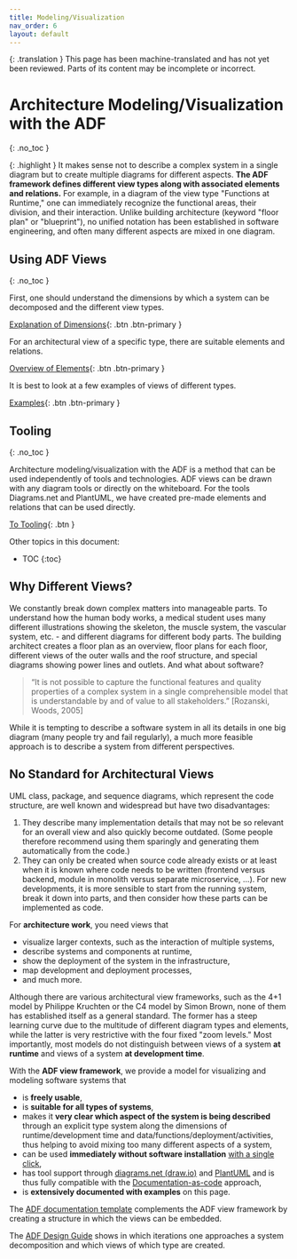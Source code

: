 ```yaml
---
title: Modeling/Visualization
nav_order: 6
layout: default
---
```


{: .translation }
This page has been machine-translated and has not yet been reviewed. Parts of its content may be incomplete or incorrect.

<!-- markdownlint-disable-next-line blanks-around-headings -->
# Architecture Modeling/Visualization with the ADF
{: .no_toc }

{: .highlight }
It makes sense not to describe a complex system in a single diagram but to create multiple diagrams for different aspects. 
**The ADF framework defines different view types along with associated elements and relations.** For example, in a diagram of the view type "Functions at Runtime," one can immediately recognize the functional areas, their division, and their interaction. Unlike building architecture (keyword "floor plan" or "blueprint"), no unified notation has been established in software engineering, and often many different aspects are mixed in one diagram.

<!-- markdownlint-disable-next-line blanks-around-headings -->
## Using ADF Views
{: .no_toc }

First, one should understand the dimensions by which a system can be decomposed and the different view types.

[Explanation of Dimensions](dimensions/){: .btn .btn-primary }

For an architectural view of a specific type, there are suitable elements and relations.

[Overview of Elements](elements/){: .btn .btn-primary }

It is best to look at a few examples of views of different types.

[Examples](examples/){: .btn .btn-primary }

<!-- markdownlint-disable-next-line blanks-around-headings -->
## Tooling
{: .no_toc }

Architecture modeling/visualization with the ADF is a method that can be used independently of tools and technologies. ADF views can be drawn with any diagram tools or directly on the whiteboard. For the tools Diagrams.net and PlantUML, we have created pre-made elements and relations that can be used directly.

[To Tooling](tooling/){: .btn }

Other topics in this document:

- TOC
{:toc}

## Why Different Views?

<!-- English We use to breakdown complex matters into manageable chunks all the time. To understand how the human body works, a medical student uses many different figures illustrating the skeleton, the muscle apparatus, the vascular system, ... - and even different diagrams for different body parts. The house building architect makes a site plan as an overview, floor plans for each story, different perspectives of outer walls and the roof construction and dedicated diagrams showing power lines and outlets. So what about software?

> “It is not possible to capture the functional features and quality properties of a complex system in a single comprehensible model that is understandable by and of value to all stakeholders.” [Rozanski, Woods, 2005]

While it is tempting to describe a software system in its full detail within one big diagram (and people try and fail doing so again and again), a much more feasible approach is to describe a system from different views.
-->
We constantly break down complex matters into manageable parts. To understand how the human body works, a medical student uses many different illustrations showing the skeleton, the muscle system, the vascular system, etc. - and different diagrams for different body parts. The building architect creates a floor plan as an overview, floor plans for each floor, different views of the outer walls and the roof structure, and special diagrams showing power lines and outlets. And what about software?

> “It is not possible to capture the functional features and quality properties of a complex system in a single comprehensible model that is understandable by and of value to all stakeholders.” [Rozanski, Woods, 2005]

While it is tempting to describe a software system in all its details in one big diagram (many people try and fail regularly), a much more feasible approach is to describe a system from different perspectives.

## No Standard for Architectural Views

UML class, package, and sequence diagrams, which represent the code structure, are well known and widespread but have two disadvantages:

1. They describe many implementation details that may not be so relevant for an overall view and also quickly become outdated. (Some people therefore recommend using them sparingly and generating them automatically from the code.)
2. They can only be created when source code already exists or at least when it is known where code needs to be written (frontend versus backend, module in monolith versus separate microservice, ...). For new developments, it is more sensible to start from the running system, break it down into parts, and then consider how these parts can be implemented as code.

For **architecture work**, you need views that

- visualize larger contexts, such as the interaction of multiple systems,
- describe systems and components at runtime,
- show the deployment of the system in the infrastructure,
- map development and deployment processes,
- and much more.

Although there are various architectural view frameworks, such as the 4+1 model by Philippe Kruchten or the C4 model by Simon Brown, none of them has established itself as a general standard. The former has a steep learning curve due to the multitude of different diagram types and elements, while the latter is very restrictive with the four fixed "zoom levels." Most importantly, most models do not distinguish between views of a system **at runtime** and views of a system **at development time**.

With the **ADF view framework**, we provide a model for visualizing and modeling software systems that

- is **freely usable**,
- is **suitable for all types of systems**,
- makes it **very clear which aspect of the system is being described** through an explicit type system along the dimensions of runtime/development time and data/functions/deployment/activities, thus helping to avoid mixing too many different aspects of a system,
- can be used **immediately without software installation** [with a single click](https://app.diagrams.net/?splash=0&libs=general&clibs=Uhttps%3A%2F%2Fraw.githubusercontent.com%2Farchitecture-decomposition-framework%2Fadf-diagramsnet%2Fmain%2Flibraries%2FADF_SW%40RT.xml;Uhttps%3A%2F%2Fraw.githubusercontent.com%2Farchitecture-decomposition-framework%2Fadf-diagramsnet%2Fmain%2Flibraries%2FADF_Env%40RT.xml;Uhttps%3A%2F%2Fraw.githubusercontent.com%2Farchitecture-decomposition-framework%2Fadf-diagramsnet%2Fmain%2Flibraries%2FADF_SW%40DT.xml;Uhttps%3A%2F%2Fraw.githubusercontent.com%2Farchitecture-decomposition-framework%2Fadf-diagramsnet%2Fmain%2Flibraries%2FADF_Env%40DT.xml),
- has tool support through [diagrams.net (draw.io)](tooling/diagrams-net-elements.html) and [PlantUML](tooling/plantuml-elements.html) and is thus fully compatible with the [Documentation-as-code](../documentation/doc-as-code/) approach,
- is **extensively documented with examples** on this page.

The [ADF documentation template](../documentation/) complements the ADF view framework by creating a structure in which the views can be embedded.

The [ADF Design Guide](../design/) shows in which iterations one approaches a system decomposition and which views of which type are created.
